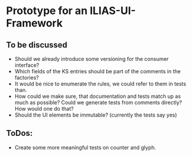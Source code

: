 # Prototype for an ILIAS-UI-Framework

## To be discussed

* Should we already introduce some versioning for the consumer interface?
* Which fields of the KS entries should be part of the comments in the factories?
* It would be nice to enumerate the rules, we could refer to them in tests than.
* How could we make sure, that documentation and tests match up as much
  as possible? Could we generate tests from comments directly? How would one
  do that?
* Should the UI elements be immutable? (currently the tests say yes)

## ToDos:

* Create some more meaningful tests on counter and glyph.
